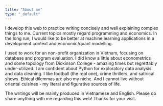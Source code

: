 ```yaml
---
title: "About me"
type: "_default"
---
```


I develop this web to practice writing concisely and well explaining complex things to me. Current topics mostly regard programming and economics. In the long run, I would like to be better at machine learning applications in a development context and economic/quant modelling.

I used to work for an non-profit organization in Vietnam, focusing on database and program evaluation. I did know a little about econometrics and some topology from Dickinson College - amazing times but regrettably under-utilized. I am confident about Python for exploratory data analysis and data cleaning. I like football (the real one), crime thrillers, and satirical shows. Ethical dilemmas are also my niche. And I cannot live without oriental cuisines - my literal and figurative sources of life.

The writings will be mainly produced in Vietnamese and English. Please do share anything with me regarding this web! Thanks for your visit. 